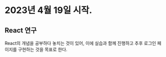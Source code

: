# 2023년 4월 19일 시작.
## React 연구
React의 개념을 공부하다 놓치는 것이 있어, 이에 실습과 함께 진행하고 추후 로그인 페이지를 구현하는 것을 목표로 한다.
